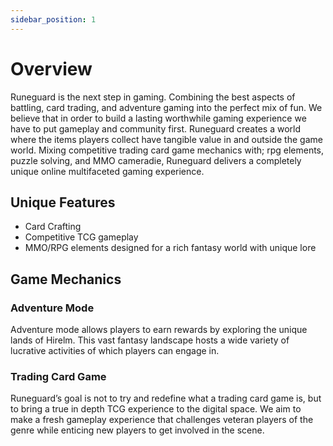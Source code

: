 ```yaml
---
sidebar_position: 1
---
```


# Overview

Runeguard is the next step in gaming. Combining the best aspects of battling, card trading, and adventure gaming into the perfect mix of fun. We believe that in order to build a lasting worthwhile gaming experience we have to put gameplay and community first.
Runeguard creates a world where the items players collect have tangible value in and outside the game world. Mixing competitive trading card game mechanics with; rpg elements, puzzle solving, and MMO cameradie, Runeguard delivers a completely unique online multifaceted gaming experience.

## Unique Features


* Card Crafting
* Competitive TCG gameplay
* MMO/RPG elements designed for a rich fantasy world with unique lore

## Game Mechanics

### Adventure Mode
Adventure mode allows players to earn rewards by exploring the unique lands of Hirelm. This vast fantasy landscape hosts a wide variety of lucrative activities of which players can engage in.
### Trading Card Game
Runeguard’s goal is not to try and redefine what a trading card game is, but to bring a true in depth TCG experience to the digital space. We aim to make a fresh gameplay experience that challenges veteran players of the genre while enticing new players to get involved in the scene. 
